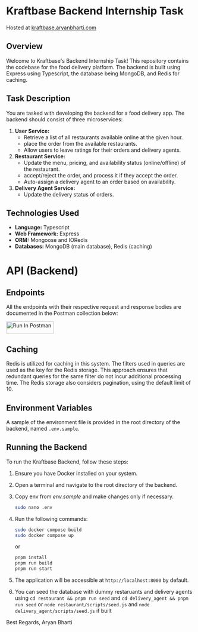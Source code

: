 # Kraftbase Backend Internship Task

Hosted at [kraftbase.aryanbharti.com](https://kraftbase.aryanbharti.com/)

## Overview

Welcome to Kraftbase's Backend Internship Task! This repository contains the codebase for the food delivery platform. The backend is built using Express using Typescript, the database being MongoDB, and Redis for caching.
 
## Task Description

You are tasked with developing the backend for a food delivery app. The backend should consist of three microservices:

1. **User Service:**
    - Retrieve a list of all restaurants available online at the given hour.
    - place the order from the available restaurants.
    - Allow users to leave ratings for their orders and delivery agents.
2. **Restaurant Service:**
    - Update the menu, pricing, and availability status (online/offline) of the restaurant.
    - accept/reject the order, and process it if they accept the order.
    - Auto-assign a delivery agent to an order based on availability.
3. **Delivery Agent Service:**
    - Update the delivery status of orders.
  
## Technologies Used

- **Language:** Typescript
- **Web Framework:** Express
- **ORM:** Mongoose and IORedis
- **Databases:** MongoDB (main database), Redis (caching)

# API (Backend)

## Endpoints

All the endpoints with their respective request and response bodies are documented in the Postman collection below:

[<img src="https://run.pstmn.io/button.svg" alt="Run In Postman" style="width: 128px; height: 32px;">](https://app.getpostman.com/run-collection/28268592-482da518-84b4-40fa-a33c-9b27e6c068c8?action=collection%2Ffork&source=rip_markdown&collection-url=entityId%3D28268592-482da518-84b4-40fa-a33c-9b27e6c068c8%26entityType%3Dcollection%26workspaceId%3D0dcfcac8-bfba-41a0-b8b9-2271625f7a6a)

## Caching

Redis is utilized for caching in this system. The filters used in queries are used as the key for the Redis storage. This approach ensures that redundant queries for the same filter do not incur additional processing time. The Redis storage also considers pagination, using the default limit of 10.

## Environment Variables

A sample of the environment file is provided in the root directory of the backend, named `.env.sample`.

## Running the Backend

To run the Kraftbase Backend, follow these steps:

1. Ensure you have Docker installed on your system.

2. Open a terminal and navigate to the root directory of the backend.

3. Copy env from  *env.sample* and make changes only if necessary.
    ```bash
    sudo nano .env
   ```

4. Run the following commands:

    ```bash
    sudo docker compose build
    sudo docker compose up
    ```
    or
    ```bash
    pnpm install
    pnpm run build
    pnpm run start
    ```

5. The application will be accessible at `http://localhost:8000` by default.

6. You can seed the database with dummy restaruants and delivery agents using `cd restaurant && pnpm run seed` and `cd delivery_agent && pnpm run seed` or `node restaurant/scripts/seed.js` and `node delivery_agent/scripts/seed.js` if built

Best Regards,
Aryan Bharti